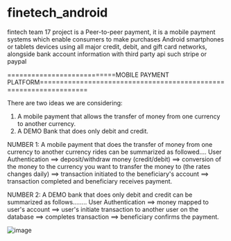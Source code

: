 # finetech_android
fintech team 17 project is a  Peer-to-peer payment, it is a mobile payment systems which enable consumers to make purchases Android smartphones or tablets devices using all major credit, debit, and gift card networks, alongside bank account information with third party api such stripe or paypal


===========================MOBILE PAYMENT PLATFORM==================================================================


There are two ideas we are considering:
1. A mobile payment that allows the transfer of money from one currency to another currency.
2. A DEMO Bank that does only debit and credit.

NUMBER 1: A mobile payment that does the transfer of money from one currency to another currency rides can be summarized as followed....
User Authentication ==> deposit/withdraw money (credit/debit) ==> conversion of the money to the currency you want to transfer the money to (the rates changes daily) ==> transaction initiated to the beneficiary's account ==> transaction completed and beneficiary receives payment.

NUMBER 2: A DEMO bank that does only debit and credit can be summarized as follows........
User Authentication ==> money mapped to user's account ==> user's initiate transaction to another user on the database ==> completes transaction ==> beneficiary confirms the payment.

![image](https://user-images.githubusercontent.com/104723328/201541495-b8fa92c5-61e5-4ecb-961a-16c083b20fa3.png)
